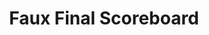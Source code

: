 ---
title: "Faux Final Scoreboard"
event: 2021-05-22
layout: scoreboard
redirect_from: /faux-final
---